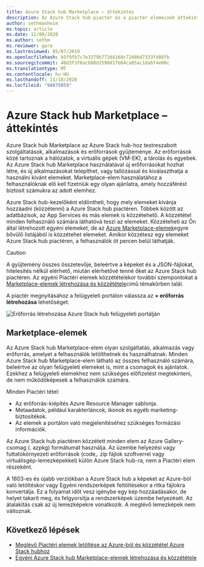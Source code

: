 ```yaml
---
title: Azure Stack hub Marketplace – áttekintés
description: Az Azure Stack hub piactér és a piactér elemeinek áttekintése.
author: sethmanheim
ms.topic: article
ms.date: 11/09/2020
ms.author: sethm
ms.reviewer: gara
ms.lastreviewed: 05/07/2019
ms.openlocfilehash: b5f9fb7c7e3379b773d4168c72486d7333fd88fb
ms.sourcegitcommit: 40d3f3f0ac088d1590d1fb64ca05ac1dabf4e00c
ms.translationtype: MT
ms.contentlocale: hu-HU
ms.lasthandoff: 11/18/2020
ms.locfileid: "94875059"
---
```

# <a name="azure-stack-hub-marketplace-overview"></a>Azure Stack hub Marketplace – áttekintés

Azure Stack hub Marketplace az Azure Stack hub-hoz testreszabott szolgáltatások, alkalmazások és erőforrások gyűjteménye. Az erőforrások közé tartoznak a hálózatok, a virtuális gépek (VM-EK), a tárolás és egyebek. Az Azure Stack hub Marketplace használatával új erőforrásokat hozhat létre, és új alkalmazásokat telepíthet, vagy tallózással és kiválaszthatja a használni kívánt elemeket. Marketplace-elem használatához a felhasználóknak elő kell fizetniük egy olyan ajánlatra, amely hozzáférést biztosít számukra az adott elemhez.

Azure Stack hub-kezelőként eldöntheti, hogy mely elemeket kívánja hozzáadni (közzétenni) a Azure Stack hub piactéren. Többek között az adatbázisok, az App Services és más elemek is közzétehető. A közzététel minden felhasználó számára láthatóvá teszi az elemeket. Közzéteheti az Ön által létrehozott egyéni elemeket, de az [Azure Marketplace-elemek](azure-stack-marketplace-azure-items.md)egyre bővülő listájából is közzétehet elemeket. Amikor közzétesz egy elemeket Azure Stack hub piactéren, a felhasználók öt percen belül láthatják.

> [!CAUTION]  
> A gyűjtemény összes összetevője, beleértve a képeket és a JSON-fájlokat, hitelesítés nélkül elérhető, miután elérhetővé tenné őket az Azure Stack hub piactéren. Az egyéni Piactéri elemek közzétételekor további szempontokat a [Marketplace-elemek létrehozása és közzététele](azure-stack-create-and-publish-marketplace-item.md)című témakörben talál.

A piactér megnyitásához a felügyeleti portálon válassza az **+ erőforrás létrehozása** lehetőséget.

![Erőforrás létrehozása Azure Stack hub felügyeleti portálján](media/azure-stack-marketplace/marketplace1.png)

## <a name="marketplace-items"></a>Marketplace-elemek

Az Azure Stack hub Marketplace-elem olyan szolgáltatás, alkalmazás vagy erőforrás, amelyet a felhasználók letölthetnek és használhatnak. Minden Azure Stack hub Marketplace-elem látható az összes felhasználó számára, beleértve az olyan felügyeleti elemeket is, mint a csomagok és ajánlatok. Ezekhez a felügyeleti elemekhez nem szükséges előfizetést megtekinteni, de nem működőképesek a felhasználók számára.

Minden Piactéri tétel:

* Az erőforrás-kiépítés Azure Resource Manager sablonja.
* Metaadatok, például karakterláncok, ikonok és egyéb marketing-biztosítékok.
* Az elemek a portálon való megjelenítéséhez szükséges formázási információk.

Az Azure Stack hub piactéren közzétett minden elem az Azure Gallery-csomag (. azpkg) formátumát használja. Az üzembe helyezési vagy futtatókörnyezeti erőforrások (code,. zip fájlok szoftverrel vagy virtuálisgép-lemezképekkel) külön Azure Stack hub-ra, nem a Piactéri elem részeként.

A 1803-es és újabb verziókban a Azure Stack hub a képeket az Azure-ból való letöltéskor vagy Egyéni rendszerképek feltöltésekor a ritka fájlokra konvertálja. Ez a folyamat időt vesz igénybe egy kép hozzáadásakor, de helyet takarít meg, és felgyorsítja a rendszerképek üzembe helyezését. Az átalakítás csak az új lemezképekre vonatkozik. A meglévő lemezképek nem változnak.

## <a name="next-steps"></a>Következő lépések

* [Meglévő Piactéri elemek letöltése az Azure-ból és közzététel Azure Stack hubhoz](azure-stack-download-azure-marketplace-item.md)  
* [Egyéni Azure Stack hub Marketplace-elemek létrehozása és közzététele](azure-stack-create-and-publish-marketplace-item.md)

